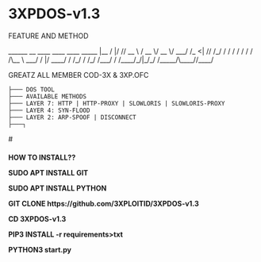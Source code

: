 # 3XPDOS-v1.3
FEATURE AND METHOD
<p>
 ______  __ ____     ____  ____  _____
  |__  / |/ // __ \   / __ \/ __ \/ ___/
   /_ <|   // /_/ /  / / / / / / /\__ \
 ___/ /   |/ ____/  / /_/ / /_/ /___/ /
/____/_/|_/_/      /_____/\____//____/

GREATZ ALL MEMBER COD-3X & 3XP.OFC

    ├─── DOS TOOL
    ├─── AVAILABLE METHODS
    ├─── LAYER 7: HTTP | HTTP-PROXY | SLOWLORIS | SLOWLORIS-PROXY
    ├─── LAYER 4: SYN-FLOOD
    ├─── LAYER 2: ARP-SPOOF | DISCONNECT
    ├───┐
<p>
#
<h4>HOW TO INSTALL??
  <p>
<p>
SUDO APT INSTALL GIT
<p>
SUDO APT INSTALL PYTHON
<p>
GIT CLONE https://github.com/3XPLOITID/3XPDOS-v1.3
<p>
CD 3XPDOS-v1.3
<p>
PIP3 INSTALL -r requirements>txt
<p>
PYTHON3 start.py
